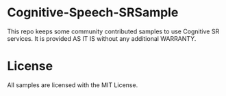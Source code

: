 # Cognitive-Speech-SRSample
This repo keeps some community contributed samples to use Cognitive SR services.
It is provided AS IT IS without any additional WARRANTY. 

# License

All samples are licensed with the MIT License.
